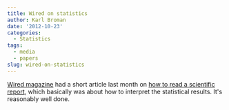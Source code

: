 ```yaml
---
title: Wired on statistics
author: Karl Broman
date: '2012-10-23'
categories:
  - Statistics
tags:
  - media
  - papers
slug: wired-on-statistics
---
```


[Wired magazine](http://www.wired.com) had a short article last month on [how to read a scientific report](http://www.wired.com/wiredscience/2012/10/mf-learn-to-read-a-scientific-report/), which basically was about how to interpret the statistical results.  It's reasonably well done.
